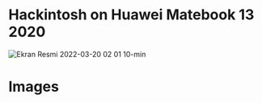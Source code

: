#                                            Hackintosh on Huawei Matebook 13 2020
![Ekran Resmi 2022-03-20 02 01 10-min](https://user-images.githubusercontent.com/102032847/209410928-3f83ea55-6117-4c3e-95c6-cd882309b844.png)
# Images
